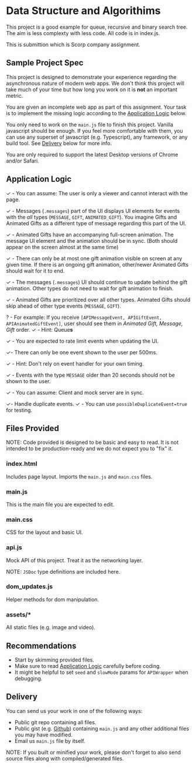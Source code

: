 # Data Structure and Algorithims
This project is a good example for queue, recursive and binary search tree. The aim is less complexty with less code. All code is in index.js.

This is submittion which is Scorp company assignment. 


## Sample Project Spec

This project is designed to demonstrate your experience regarding the asynchronous nature of modern web apps. We don't think this project will take much of your time but how long you work on it is **not** an important metric.

You are given an incomplete web app as part of this assignment. Your task is to implement the missing logic according to the [Application Logic](#Application-Logic) below.

You only need to work on the `main.js` file to finish this project. Vanilla javascript should be enough. If you feel more comfortable with them, you can use any superset of javascript (e.g. Typescript), any framework, or any build tool. See [Delivery](#Delivery) below for more info.

You are only required to support the latest Desktop versions of Chrome and/or Safari.

## Application Logic

✓ - You can assume: The user is only a viewer and cannot interact with the page.

✓ - Messages (`.messages`) part of the UI displays UI elements for events with the _all_ types (`MESSAGE`, `GIFT`, `ANIMATED_GIFT`). You imagine Gifts and Animated Gifts as a different type of message regarding this part of the UI.

✓ - Animated Gifts have an accompanying full-screen animation. The message UI element and the animation should be in sync. (Both should appear on the screen almost at the same time)

✓ - There can only be at most one gift animation visible on screen at any given time. If there is an ongoing gift animation, other/newer Animated Gifts should wait for it to end.

✓ - The messages (`.messages`) UI should continue to update behind the gift animation. Other types do not need to wait for gift animation to finish.

✓ - Animated Gifts are prioritized over all other types. Animated Gifts should skip ahead of other type events (`MESSAGE`, `GIFT`).

? - For example: If you receive `[APIMessageEvent, APIGiftEvent, APIAnimatedGiftEvent]`, user should see them in _Animated Gift, Message, Gift_ order.
✓ - Hint: Queue**s**

✓ - You are expected to rate limit events when updating the UI.

✓- There can only be one event shown to the user per 500ms.

✓ - Hint: Don't rely on event handler for your own timing.

✓ - Events with the type `MESSAGE` older than 20 seconds should not be shown to the user.

✓ - You can assume: Client and mock server are in sync.

✓- Handle duplicate events.
✓ - You can use `possibleDuplicateEvent=true` for testing.

## Files Provided

NOTE: Code provided is designed to be basic and easy to read. It is not intended to be production-ready and we do not expect you to "fix" it.

### index.html

Includes page layout. Imports the `main.js` and `main.css` files.

### main.js

This is the main file you are expected to edit.

### main.css

CSS for the layout and basic UI.

### api.js

Mock API of this project. Treat it as the networking layer.

NOTE: `JSDoc` type definitions are included here.

### dom_updates.js

Helper methods for dom manipulation.

### assets/\*

All static files (e.g. image and video).

## Recommendations

- Start by skimming provided files.
- Make sure to read [Application Logic](#Application-Logic) carefully before coding.
- It might be helpful to set `seed` and `slowMode` params for `APIWrapper` when debugging.

## Delivery

You can send us your work in one of the following ways:

- Public git repo containing all files.
- Public gist (e.g. [Github](https://gist.github.com/)) containing `main.js` and any other additional files you may have modified.
- Email us `main.js` file by itself.

NOTE: If you built or minified your work, please don't forget to also send source files along with compiled/generated files.
